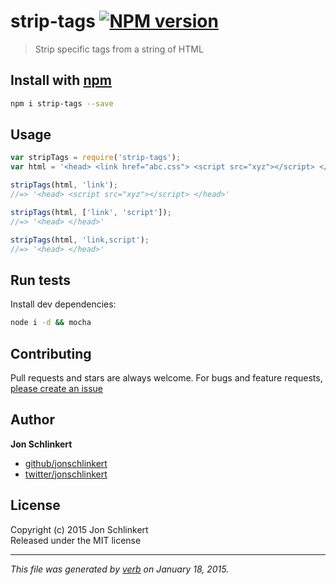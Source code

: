 # strip-tags [![NPM version](https://badge.fury.io/js/strip-tags.svg)](http://badge.fury.io/js/strip-tags)

> Strip specific tags from a string of HTML

## Install with [npm](npmjs.org)

```bash
npm i strip-tags --save
```

## Usage

```js
var stripTags = require('strip-tags');
var html = '<head> <link href="abc.css"> <script src="xyz"></script> </head>';

stripTags(html, 'link');
//=> '<head> <script src="xyz"></script> </head>'

stripTags(html, ['link', 'script']);
//=> '<head> </head>'

stripTags(html, 'link,script');
//=> '<head> </head>'
```

## Run tests

Install dev dependencies:

```bash
node i -d && mocha
```

## Contributing
Pull requests and stars are always welcome. For bugs and feature requests, [please create an issue](https://github.com/jonschlinkert/strip-tags/issues)

## Author

**Jon Schlinkert**
 
+ [github/jonschlinkert](https://github.com/jonschlinkert)
+ [twitter/jonschlinkert](http://twitter.com/jonschlinkert) 

## License
Copyright (c) 2015 Jon Schlinkert  
Released under the MIT license

***

_This file was generated by [verb](https://github.com/assemble/verb) on January 18, 2015._

